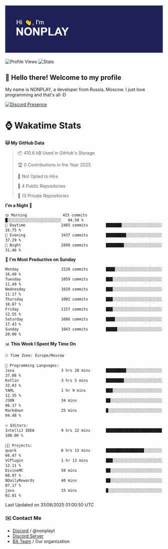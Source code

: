 ![Discord Presence](./header.png)
<br></br>
![Profile Views](https://komarev.com/ghpvc/?username=NONPLAYT&color=blue&style=for-the-badge)
![Stats](https://img.shields.io/badge/0%25-OPTIMIZED-orange?style=for-the-badge)


## :wave: Hello there! Welcome to my profile

My name is NONPLAY, a developer from Russia, Moscow. I just love programming and that's all :D

[![Discord Presence](https://lanyard.cnrad.dev/api/597087584090587177?showDisplayName=true)](https://discord.com/users/597087584090587177) 

# ⌚ Wakatime Stats

<!--START_SECTION:waka-->
**🐱 My GitHub Data** 

> 📦 410.6 kB Used in GitHub's Storage 
 > 
> 🏆 0 Contributions in the Year 2025
 > 
> 🚫 Not Opted to Hire
 > 
> 📜 4 Public Repositories 
 > 
> 🔑 13 Private Repositories 
 > 
**I'm a Night 🦉** 

```text
🌞 Morning                415 commits         █░░░░░░░░░░░░░░░░░░░░░░░░   04.50 % 
🌆 Daytime                2465 commits        ███████░░░░░░░░░░░░░░░░░░   26.75 % 
🌃 Evening                3437 commits        █████████░░░░░░░░░░░░░░░░   37.29 % 
🌙 Night                  2899 commits        ████████░░░░░░░░░░░░░░░░░   31.46 % 
```
📅 **I'm Most Productive on Sunday** 

```text
Monday                   1520 commits        ████░░░░░░░░░░░░░░░░░░░░░   16.49 % 
Tuesday                  1059 commits        ███░░░░░░░░░░░░░░░░░░░░░░   11.49 % 
Wednesday                1029 commits        ███░░░░░░░░░░░░░░░░░░░░░░   11.17 % 
Thursday                 1002 commits        ███░░░░░░░░░░░░░░░░░░░░░░   10.87 % 
Friday                   1157 commits        ███░░░░░░░░░░░░░░░░░░░░░░   12.55 % 
Saturday                 1606 commits        ████░░░░░░░░░░░░░░░░░░░░░   17.43 % 
Sunday                   1843 commits        █████░░░░░░░░░░░░░░░░░░░░   20.00 % 
```


📊 **This Week I Spent My Time On** 

```text
🕑︎ Time Zone: Europe/Moscow

💬 Programming Languages: 
Java                     3 hrs 28 mins       █████████░░░░░░░░░░░░░░░░   37.08 % 
Kotlin                   3 hrs 5 mins        ████████░░░░░░░░░░░░░░░░░   33.03 % 
YAML                     1 hr 9 mins         ███░░░░░░░░░░░░░░░░░░░░░░   12.35 % 
JSON                     34 mins             ██░░░░░░░░░░░░░░░░░░░░░░░   06.17 % 
Markdown                 25 mins             █░░░░░░░░░░░░░░░░░░░░░░░░   04.48 % 

🔥 Editors: 
IntelliJ IDEA            9 hrs 22 mins       █████████████████████████   100.00 % 

🐱‍💻 Projects: 
quark                    6 hrs 13 mins       █████████████████░░░░░░░░   66.47 % 
VCPlugin                 1 hr 13 mins        ███░░░░░░░░░░░░░░░░░░░░░░   13.11 % 
DivineMC                 50 mins             ██░░░░░░░░░░░░░░░░░░░░░░░   08.97 % 
NDailyRewards            40 mins             ██░░░░░░░░░░░░░░░░░░░░░░░   07.17 % 
java                     15 mins             █░░░░░░░░░░░░░░░░░░░░░░░░   02.81 % 
```


 Last Updated on 31/08/2025 01:00:50 UTC
<!--END_SECTION:waka-->

### ✉️ Contact Me

- [Discord](https://discord.com/users/597087584090587177) / @nonplayt
- [Discord Server](https://discord.gg/qNyybSSPm5)
- [BX Team](https://github.com/BX-Team) / Our organization
